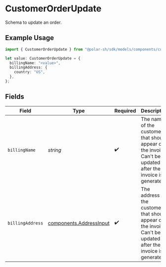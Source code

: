 # CustomerOrderUpdate

Schema to update an order.

## Example Usage

```typescript
import { CustomerOrderUpdate } from "@polar-sh/sdk/models/components/customerorderupdate.js";

let value: CustomerOrderUpdate = {
  billingName: "<value>",
  billingAddress: {
    country: "US",
  },
};
```

## Fields

| Field                                                                                                           | Type                                                                                                            | Required                                                                                                        | Description                                                                                                     |
| --------------------------------------------------------------------------------------------------------------- | --------------------------------------------------------------------------------------------------------------- | --------------------------------------------------------------------------------------------------------------- | --------------------------------------------------------------------------------------------------------------- |
| `billingName`                                                                                                   | *string*                                                                                                        | :heavy_check_mark:                                                                                              | The name of the customer that should appear on the invoice. Can't be updated after the invoice is generated.    |
| `billingAddress`                                                                                                | [components.AddressInput](../../models/components/addressinput.md)                                              | :heavy_check_mark:                                                                                              | The address of the customer that should appear on the invoice. Can't be updated after the invoice is generated. |